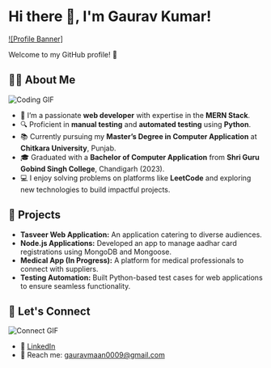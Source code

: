 # Hi there 👋, I'm Gaurav Kumar!  

[![Profile Banner]](https://medium.com/agileactors/quotes-only-programmers-will-get-532ff1a36c4f)

Welcome to my GitHub profile! 🚀  

## 👨‍💻 About Me  

![Coding GIF](https://media.giphy.com/media/LmNwrBhejkK9EFP504/giphy.gif)  

- 🌱 I’m a passionate **web developer** with expertise in the **MERN Stack**.  
- 🔍 Proficient in **manual testing** and **automated testing** using **Python**.  
- 📚 Currently pursuing my **Master’s Degree in Computer Application** at **Chitkara University**, Punjab.  
- 🎓 Graduated with a **Bachelor of Computer Application** from **Shri Guru Gobind Singh College**, Chandigarh (2023).  
- 💻 I enjoy solving problems on platforms like **LeetCode** and exploring new technologies to build impactful projects.  

## 🌟 Projects  

- **Tasveer Web Application:** An application catering to diverse audiences.  
- **Node.js Applications:** Developed an app to manage aadhar card registrations using MongoDB and Mongoose.  
- **Medical App (In Progress):** A platform for medical professionals to connect with suppliers.  
- **Testing Automation:** Built Python-based test cases for web applications to ensure seamless functionality.  

## 🚀 Let's Connect  

![Connect GIF](https://media.giphy.com/media/xT9IgzoKnwFNmISR8I/giphy.gif)  

- 💼 [LinkedIn](https://www.linkedin.com/in/gaurav-kumar0009/)  
- 📧 Reach me: gauravmaan0009@gmail.com  
